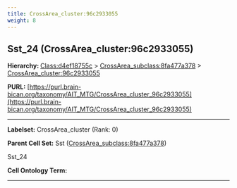 ```yaml
---
title: CrossArea_cluster:96c2933055
weight: 8
---
```

## Sst_24 (CrossArea_cluster:96c2933055)
<b>Hierarchy: </b>
[Class:d4ef18755c](../Class_d4ef18755c) >
[CrossArea_subclass:8fa477a378](../CrossArea_subclass_8fa477a378) >
[CrossArea_cluster:96c2933055](../CrossArea_cluster_96c2933055)

**PURL:** [https://purl.brain-bican.org/taxonomy/AIT_MTG/CrossArea_cluster_96c2933055](https://purl.brain-bican.org/taxonomy/AIT_MTG/CrossArea_cluster_96c2933055)

---


**Labelset:** CrossArea_cluster (Rank: 0)

**Parent Cell Set:** Sst ([CrossArea_subclass:8fa477a378](../CrossArea_subclass_8fa477a378))

Sst_24


**Cell Ontology Term:** 

[MARKER GENES.]: #


---

[TRANSFERRED ANNOTATIONS.]: #


[AUTHOR ANNOTATION FIELDS.]: #


